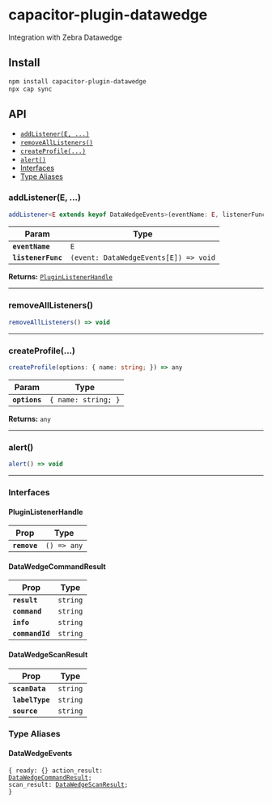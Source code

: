 # capacitor-plugin-datawedge

Integration with Zebra Datawedge

## Install

```bash
npm install capacitor-plugin-datawedge
npx cap sync
```

## API

<docgen-index>

* [`addListener(E, ...)`](#addlistenere)
* [`removeAllListeners()`](#removealllisteners)
* [`createProfile(...)`](#createprofile)
* [`alert()`](#alert)
* [Interfaces](#interfaces)
* [Type Aliases](#type-aliases)

</docgen-index>

<docgen-api>
<!--Update the source file JSDoc comments and rerun docgen to update the docs below-->

### addListener(E, ...)

```typescript
addListener<E extends keyof DataWedgeEvents>(eventName: E, listenerFunc: (event: DataWedgeEvents[E]) => void) => PluginListenerHandle
```

| Param              | Type                                                |
| ------------------ | --------------------------------------------------- |
| **`eventName`**    | <code>E</code>                                      |
| **`listenerFunc`** | <code>(event: DataWedgeEvents[E]) =&gt; void</code> |

**Returns:** <code><a href="#pluginlistenerhandle">PluginListenerHandle</a></code>

--------------------


### removeAllListeners()

```typescript
removeAllListeners() => void
```

--------------------


### createProfile(...)

```typescript
createProfile(options: { name: string; }) => any
```

| Param         | Type                           |
| ------------- | ------------------------------ |
| **`options`** | <code>{ name: string; }</code> |

**Returns:** <code>any</code>

--------------------


### alert()

```typescript
alert() => void
```

--------------------


### Interfaces


#### PluginListenerHandle

| Prop         | Type                      |
| ------------ | ------------------------- |
| **`remove`** | <code>() =&gt; any</code> |


#### DataWedgeCommandResult

| Prop            | Type                |
| --------------- | ------------------- |
| **`result`**    | <code>string</code> |
| **`command`**   | <code>string</code> |
| **`info`**      | <code>string</code> |
| **`commandId`** | <code>string</code> |


#### DataWedgeScanResult

| Prop            | Type                |
| --------------- | ------------------- |
| **`scanData`**  | <code>string</code> |
| **`labelType`** | <code>string</code> |
| **`source`**    | <code>string</code> |


### Type Aliases


#### DataWedgeEvents

<code>{ ready: {} action_result: <a href="#datawedgecommandresult">DataWedgeCommandResult</a>; scan_result: <a href="#datawedgescanresult">DataWedgeScanResult</a>; }</code>

</docgen-api>
